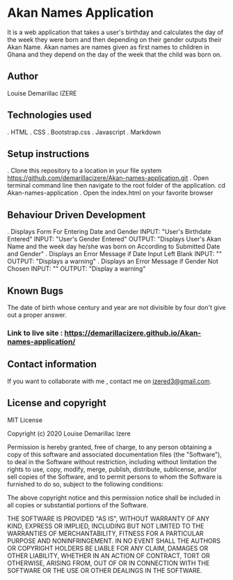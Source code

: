 # Akan Names Application
It is a web application that takes a user's birthday and calculates the day of the week they were born and then depending on their gender outputs their Akan Name. 
Akan names are names given as first names to children in Ghana and they depend on the day of the week that the child was born on.
## Author
Louise Demarillac IZERE
## Technologies used
. HTML
. CSS
. Bootstrap.css
. Javascript
. Markdown
## Setup instructions
. Clone this repository to a location in your file system https://github.com/demarillacizere/Akan-names-application.git
. Open terminal command line then navigate to the root folder of the application. cd Akan-names-application
. Open the index.html on your favorite browser
## Behaviour Driven Development
. Displays Form For Entering Date and Gender
    INPUT: "User's Birthdate Entered"
    INPUT: "User's Gender Entered"
    OUTPUT: "Displays User's Akan Name and the week day he/she was born on According to Submitted Date and Gender"
. Displays an Error Message if Date Input Left Blank
    INPUT: ""
    OUTPUT: "Displays a warning"
. Displays an Error Message if Gender Not Chosen
    INPUT: ""
    OUTPUT: "Display a warning"
## Known Bugs
The date of birth whose century and year are not divisible by four don't give out a proper answer.
### Link to live site : https://demarillacizere.github.io/Akan-names-application/
## Contact information
If you want to collaborate with me , contact me on izered3@gmail.com.
## License and copyright
MIT License

Copyright (c) 2020 Louise Demarillac Izere

Permission is hereby granted, free of charge, to any person obtaining a copy
of this software and associated documentation files (the "Software"), to deal
in the Software without restriction, including without limitation the rights
to use, copy, modify, merge, publish, distribute, sublicense, and/or sell
copies of the Software, and to permit persons to whom the Software is
furnished to do so, subject to the following conditions:

The above copyright notice and this permission notice shall be included in all
copies or substantial portions of the Software.

THE SOFTWARE IS PROVIDED "AS IS", WITHOUT WARRANTY OF ANY KIND, EXPRESS OR
IMPLIED, INCLUDING BUT NOT LIMITED TO THE WARRANTIES OF MERCHANTABILITY,
FITNESS FOR A PARTICULAR PURPOSE AND NONINFRINGEMENT. IN NO EVENT SHALL THE
AUTHORS OR COPYRIGHT HOLDERS BE LIABLE FOR ANY CLAIM, DAMAGES OR OTHER
LIABILITY, WHETHER IN AN ACTION OF CONTRACT, TORT OR OTHERWISE, ARISING FROM,
OUT OF OR IN CONNECTION WITH THE SOFTWARE OR THE USE OR OTHER DEALINGS IN THE
SOFTWARE.


